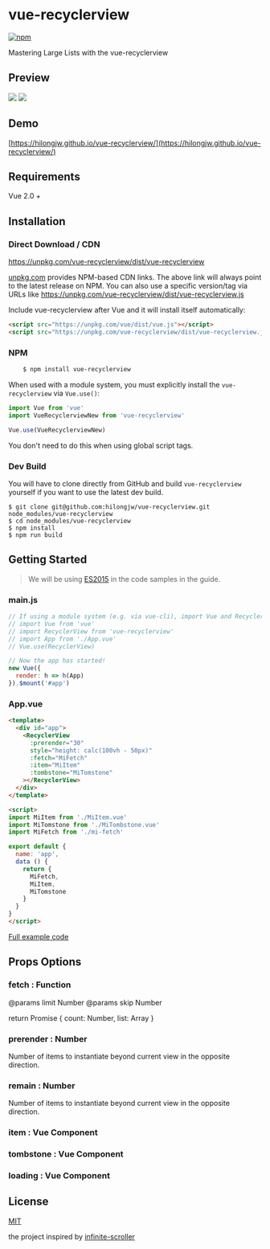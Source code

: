 # vue-recyclerview

[![npm](https://img.shields.io/npm/v/vue-recyclerview.svg)](https://www.npmjs.com/package/vue-recyclerview)

Mastering Large Lists with the vue-recyclerview

## Preview

![](https://hilongjw.github.io/vue-recyclerview/preview1.jpeg)
![](https://hilongjw.github.io/vue-recyclerview/preview1.gif)

## Demo

[https://hilongjw.github.io/vue-recyclerview/](https://hilongjw.github.io/vue-recyclerview/)

## Requirements

Vue 2.0 +

## Installation

### Direct Download / CDN

https://unpkg.com/vue-recyclerview/dist/vue-recyclerview

[unpkg.com](https://unpkg.com) provides NPM-based CDN links. The above link will always point to the latest release on NPM. You can also use a specific version/tag via URLs like https://unpkg.com/vue-recyclerview/dist/vue-recyclerview.js
 
Include vue-recyclerview after Vue and it will install itself automatically:

```html
<script src="https://unpkg.com/vue/dist/vue.js"></script>
<script src="https://unpkg.com/vue-recyclerview/dist/vue-recyclerview.js"></script>
```

### NPM

```bash
    $ npm install vue-recyclerview
```

When used with a module system, you must explicitly install the `vue-recyclerview` via `Vue.use()`:

```javascript
import Vue from 'vue'
import VueRecyclerviewNew from 'vue-recyclerview'

Vue.use(VueRecyclerviewNew)
```

You don't need to do this when using global script tags.

### Dev Build

You will have to clone directly from GitHub and build `vue-recyclerview` yourself if
you want to use the latest dev build.

    $ git clone git@github.com:hilongjw/vue-recyclerview.git node_modules/vue-recyclerview
    $ cd node_modules/vue-recyclerview
    $ npm install
    $ npm run build


## Getting Started

> We will be using [ES2015](https://github.com/lukehoban/es6features) in the code samples in the guide.

### main.js

```javascript
// If using a module system (e.g. via vue-cli), import Vue and RecyclerView and then call Vue.use(RecyclerView).
// import Vue from 'vue'
// import RecyclerView from 'vue-recyclerview'
// import App from './App.vue'
// Vue.use(RecyclerView)

// Now the app has started!
new Vue({
  render: h => h(App)
}).$mount('#app')
```

### App.vue

```html
<template>
  <div id="app">
    <RecyclerView
      :prerender="30"
      style="height: calc(100vh - 50px)"
      :fetch="MiFetch" 
      :item="MiItem" 
      :tombstone="MiTomstone"
    ></RecyclerView>
  </div>
</template>

<script>
import MiItem from './MiItem.vue'
import MiTomstone from './MiTombstone.vue'
import MiFetch from './mi-fetch'

export default {
  name: 'app',
  data () {
    return {
      MiFetch,
      MiItem,
      MiTomstone
    }
  }
}
</script>
```

[Full example code](https://github.com/hilongjw/vue-recyclerview/blob/master/examples/component)

## Props Options

### fetch : Function

@params limit Number
@params skip Number

return Promise { count: Number, list: Array }


### prerender : Number

Number of items to instantiate beyond current view in the opposite direction.


### remain : Number

Number of items to instantiate beyond current view in the opposite direction.


### item : Vue Component


### tombstone : Vue Component


### loading : Vue Component


## License

[MIT](https://github.com/hilongjw/vue-recyclerview/blob/master/License)

the project inspired by [infinite-scroller](https://github.com/GoogleChrome/ui-element-samples/tree/gh-pages/infinite-scroller)


